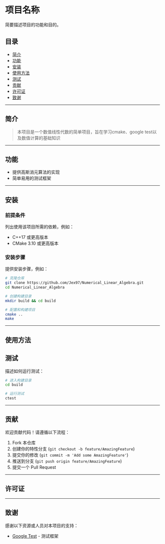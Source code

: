 # 项目名称

简要描述项目的功能和目的。

## 目录

- [简介](#简介)
- [功能](#功能)
- [安装](#安装)
- [使用方法](#使用方法)
- [测试](#测试)
- [贡献](#贡献)
- [许可证](#许可证)
- [致谢](#致谢)

---

## 简介

> 本项目是一个数值线性代数的简单项目，旨在学习cmake、google test以及数值计算的基础知识

---

## 功能

- 提供高斯消元算法的实现
- 简单易用的测试框架

---

## 安装

### 前提条件

列出使用该项目所需的依赖，例如：
- C++17 或更高版本
- CMake 3.10 或更高版本

### 安装步骤

提供安装步骤，例如：
```bash
# 克隆仓库
git clone https://github.com/Jex97/Numerical_Linear_Algebra.git
cd Numerical_Linear_Algebra

# 创建构建目录
mkdir build && cd build

# 配置和构建项目
cmake ..
make
```

---

## 使用方法

## 测试

描述如何运行测试：
```bash
# 进入构建目录
cd build

# 运行测试
ctest
```

---

## 贡献

欢迎贡献代码！请遵循以下流程：
1. Fork 本仓库
2. 创建你的特性分支 (`git checkout -b feature/AmazingFeature`)
3. 提交你的修改 (`git commit -m 'Add some AmazingFeature'`)
4. 推送到分支 (`git push origin feature/AmazingFeature`)
5. 提交一个 Pull Request

---

## 许可证


---

## 致谢

感谢以下资源或人员对本项目的支持：
- [Google Test](https://github.com/google/googletest) - 测试框架